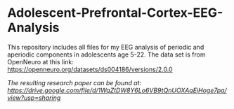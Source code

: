 # Adolescent-Prefrontal-Cortex-EEG-Analysis
This repository includes all files for my EEG analysis of periodic and aperiodic components in adolescents age 5-22. The data set is from OpenNeuro at this link: https://openneuro.org/datasets/ds004186/versions/2.0.0

*The resulting research paper can be found at: https://drive.google.com/file/d/1WqZtDW8Y6Lo6VB9tQnUOXAqEjHoge7pa/view?usp=sharing*
